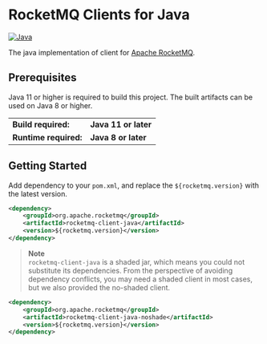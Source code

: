 # RocketMQ Clients for Java

[![Java](https://github.com/apache/rocketmq-clients/actions/workflows/java_build.yml/badge.svg)](https://github.com/apache/rocketmq-clients/actions/workflows/java_build.yml)

The java implementation of client for [Apache RocketMQ](https://rocketmq.apache.org/).

## Prerequisites

Java 11 or higher is required to build this project. The built artifacts can be used on Java 8 or
higher.

<table>
  <tr>
    <td><b>Build required:</b></td>
    <td><b>Java 11 or later</b></td>
  </tr>
  <tr>
    <td><b>Runtime required:</b></td>
    <td><b>Java 8 or later</b></td>
  </tr>
</table>

## Getting Started

Add dependency to your `pom.xml`, and replace the `${rocketmq.version}` with the latest version.

```xml
<dependency>
    <groupId>org.apache.rocketmq</groupId>
    <artifactId>rocketmq-client-java</artifactId>
    <version>${rocketmq.version}</version>
</dependency>
```

> **Note**<br>
`rocketmq-client-java` is a shaded jar, which means you could not substitute its dependencies.
From the perspective of avoiding dependency conflicts, you may need a shaded client in most cases, but we also provided
the no-shaded client.

```xml
<dependency>
    <groupId>org.apache.rocketmq</groupId>
    <artifactId>rocketmq-client-java-noshade</artifactId>
    <version>${rocketmq.version}</version>
</dependency>
```